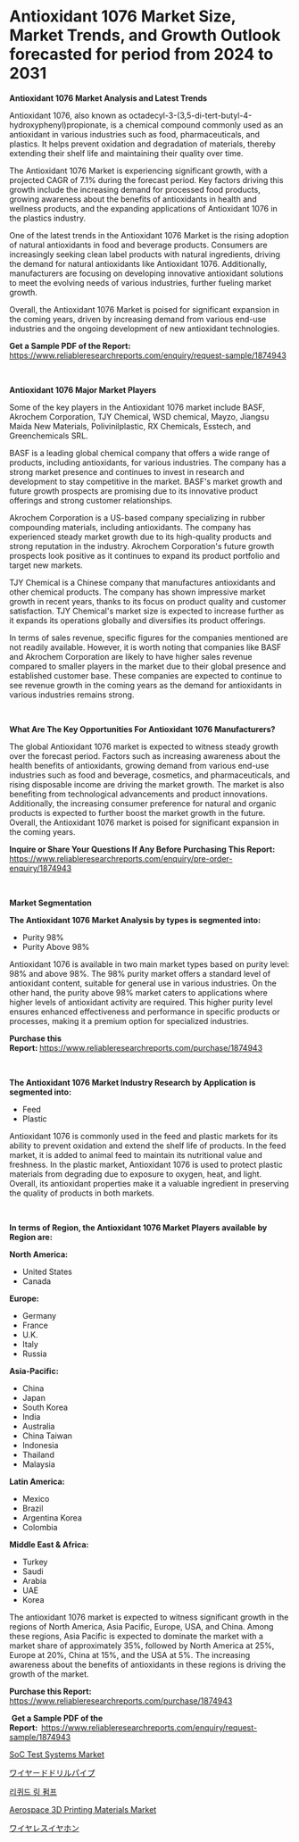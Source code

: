 <p><h1>Antioxidant 1076 Market Size, Market Trends, and Growth Outlook forecasted for period from 2024 to 2031</h1></p><p><strong>Antioxidant 1076 Market Analysis and Latest Trends</strong></p>
<p><p>Antioxidant 1076, also known as octadecyl-3-(3,5-di-tert-butyl-4-hydroxyphenyl)propionate, is a chemical compound commonly used as an antioxidant in various industries such as food, pharmaceuticals, and plastics. It helps prevent oxidation and degradation of materials, thereby extending their shelf life and maintaining their quality over time.</p><p>The Antioxidant 1076 Market is experiencing significant growth, with a projected CAGR of 7.1% during the forecast period. Key factors driving this growth include the increasing demand for processed food products, growing awareness about the benefits of antioxidants in health and wellness products, and the expanding applications of Antioxidant 1076 in the plastics industry.</p><p>One of the latest trends in the Antioxidant 1076 Market is the rising adoption of natural antioxidants in food and beverage products. Consumers are increasingly seeking clean label products with natural ingredients, driving the demand for natural antioxidants like Antioxidant 1076. Additionally, manufacturers are focusing on developing innovative antioxidant solutions to meet the evolving needs of various industries, further fueling market growth.</p><p>Overall, the Antioxidant 1076 Market is poised for significant expansion in the coming years, driven by increasing demand from various end-use industries and the ongoing development of new antioxidant technologies.</p></p>
<p><strong>Get a Sample PDF of the Report:&nbsp;</strong> <a href="https://www.reliableresearchreports.com/enquiry/request-sample/1874943">https://www.reliableresearchreports.com/enquiry/request-sample/1874943</a></p>
<p>&nbsp;</p>
<p><strong>Antioxidant 1076 Major Market Players</strong></p>
<p><p>Some of the key players in the Antioxidant 1076 market include BASF, Akrochem Corporation, TJY Chemical, WSD chemical, Mayzo, Jiangsu Maida New Materials, Polivinilplastic, RX Chemicals, Esstech, and Greenchemicals SRL.</p><p>BASF is a leading global chemical company that offers a wide range of products, including antioxidants, for various industries. The company has a strong market presence and continues to invest in research and development to stay competitive in the market. BASF's market growth and future growth prospects are promising due to its innovative product offerings and strong customer relationships.</p><p>Akrochem Corporation is a US-based company specializing in rubber compounding materials, including antioxidants. The company has experienced steady market growth due to its high-quality products and strong reputation in the industry. Akrochem Corporation's future growth prospects look positive as it continues to expand its product portfolio and target new markets.</p><p>TJY Chemical is a Chinese company that manufactures antioxidants and other chemical products. The company has shown impressive market growth in recent years, thanks to its focus on product quality and customer satisfaction. TJY Chemical's market size is expected to increase further as it expands its operations globally and diversifies its product offerings.</p><p>In terms of sales revenue, specific figures for the companies mentioned are not readily available. However, it is worth noting that companies like BASF and Akrochem Corporation are likely to have higher sales revenue compared to smaller players in the market due to their global presence and established customer base. These companies are expected to continue to see revenue growth in the coming years as the demand for antioxidants in various industries remains strong.</p></p>
<p>&nbsp;</p>
<p><strong>What Are The Key Opportunities For Antioxidant 1076 Manufacturers?</strong></p>
<p><p>The global Antioxidant 1076 market is expected to witness steady growth over the forecast period. Factors such as increasing awareness about the health benefits of antioxidants, growing demand from various end-use industries such as food and beverage, cosmetics, and pharmaceuticals, and rising disposable income are driving the market growth. The market is also benefiting from technological advancements and product innovations. Additionally, the increasing consumer preference for natural and organic products is expected to further boost the market growth in the future. Overall, the Antioxidant 1076 market is poised for significant expansion in the coming years.</p></p>
<p><strong>Inquire or Share Your Questions If Any Before Purchasing This Report:</strong> <a href="https://www.reliableresearchreports.com/enquiry/pre-order-enquiry/1874943">https://www.reliableresearchreports.com/enquiry/pre-order-enquiry/1874943</a></p>
<p>&nbsp;</p>
<p><strong>Market Segmentation</strong></p>
<p><strong>The Antioxidant 1076 Market Analysis by types is segmented into:</strong></p>
<p><ul><li>Purity 98%</li><li>Purity Above 98%</li></ul></p>
<p><p>Antioxidant 1076 is available in two main market types based on purity level: 98% and above 98%. The 98% purity market offers a standard level of antioxidant content, suitable for general use in various industries. On the other hand, the purity above 98% market caters to applications where higher levels of antioxidant activity are required. This higher purity level ensures enhanced effectiveness and performance in specific products or processes, making it a premium option for specialized industries.</p></p>
<p><strong>Purchase this Report:&nbsp;</strong><a href="https://www.reliableresearchreports.com/purchase/1874943">https://www.reliableresearchreports.com/purchase/1874943</a></p>
<p>&nbsp;</p>
<p><strong>The Antioxidant 1076 Market Industry Research by Application is segmented into:</strong></p>
<p><ul><li>Feed</li><li>Plastic</li></ul></p>
<p><p>Antioxidant 1076 is commonly used in the feed and plastic markets for its ability to prevent oxidation and extend the shelf life of products. In the feed market, it is added to animal feed to maintain its nutritional value and freshness. In the plastic market, Antioxidant 1076 is used to protect plastic materials from degrading due to exposure to oxygen, heat, and light. Overall, its antioxidant properties make it a valuable ingredient in preserving the quality of products in both markets.</p></p>
<p>&nbsp;</p>
<p><strong>In terms of Region, the Antioxidant 1076 Market Players available by Region are:</strong></p>
<p>
    <p> <strong> North America: </strong>
        <ul>
            <li>United States</li>
            <li>Canada</li>
        </ul>
        </p> 
    <p> <strong> Europe: </strong>
        <ul>
            <li>Germany</li>
            <li>France</li>
            <li>U.K.</li>
            <li>Italy</li>
            <li>Russia</li>
        </ul>
        </p> 
    <p> <strong> Asia-Pacific: </strong>
        <ul>
            <li>China</li>
            <li>Japan</li>
            <li>South Korea</li>
            <li>India</li>
            <li>Australia</li>
            <li>China Taiwan</li>
            <li>Indonesia</li>
            <li>Thailand</li>
            <li>Malaysia</li>
        </ul>
        </p> 
    <p> <strong> Latin America: </strong>
        <ul>
            <li>Mexico</li>
            <li>Brazil</li>
            <li>Argentina Korea</li>
            <li>Colombia</li>
        </ul>
        </p> 
    <p> <strong> Middle East & Africa: </strong>
        <ul>
            <li>Turkey</li>
            <li>Saudi</li>
            <li>Arabia</li>
            <li>UAE</li>
            <li>Korea</li>
        </ul>
    </p>
    </p>
<p><p>The antioxidant 1076 market is expected to witness significant growth in the regions of North America, Asia Pacific, Europe, USA, and China. Among these regions, Asia Pacific is expected to dominate the market with a market share of approximately 35%, followed by North America at 25%, Europe at 20%, China at 15%, and the USA at 5%. The increasing awareness about the benefits of antioxidants in these regions is driving the growth of the market.</p></p>
<p><strong>Purchase this Report: </strong><a href="https://www.reliableresearchreports.com/purchase/1874943">https://www.reliableresearchreports.com/purchase/1874943</a></p>
<p>&nbsp;<strong>Get a Sample PDF of the Report:&nbsp;&nbsp;</strong><a href="https://www.reliableresearchreports.com/enquiry/request-sample/1874943">https://www.reliableresearchreports.com/enquiry/request-sample/1874943</a></p>
<p><strong></strong></p>
<p><p><a href="https://issuu.com/reportprime-2/docs/soc-test-systems-market-size-2030.pptx">SoC Test Systems Market</a></p><p><a href="https://github.com/efcvopdgkdx128/Market-Research-Report-List-1/blob/main/3192845192563.md">ワイヤードドリルパイプ</a></p><p><a href="https://github.com/fredrickeglers/Market-Research-Report-List-1/blob/main/6608546192379.md">리퀴드 링 펌프</a></p><p><a href="https://github.com/Chiragrp22/Market-Research-Report-List-3/blob/main/aerospace-3d-printing-materials-market.md">Aerospace 3D Printing Materials Market</a></p><p><a href="https://github.com/hwbcz413288296/Market-Research-Report-List-1/blob/main/2774822192564.md">ワイヤレスイヤホン</a></p></p>